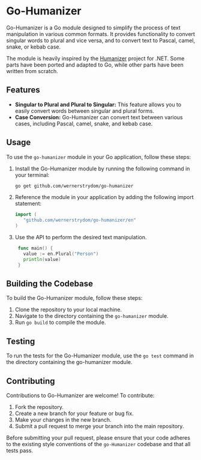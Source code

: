 # Go-Humanizer

Go-Humanizer is a Go module designed to simplify the process of text 
manipulation in various common formats. It provides functionality to convert 
singular words to plural and vice versa, and to convert text to Pascal, 
camel, snake, or kebab case.

The module is heavily inspired by the [Humanizer](https://github.com/Humanizr/Humanizer) project for .NET. Some parts
have been ported and adapted to Go, while other parts have been written from scratch.

## Features

- **Singular to Plural and Plural to Singular:** This feature allows you to 
  easily convert words between singular and plural forms.
- **Case Conversion:** Go-Humanizer can convert text between various cases, 
  including Pascal, camel, snake, and kebab case.

## Usage

To use the `go-humanizer` module in your Go application, follow these steps:

1. Install the Go-Humanizer module by running the following command in your terminal:
   
   ```bash
   go get github.com/wernerstrydom/go-humanizer
   ```
   
2. Reference the module in your application by adding the following import statement:
   
   ```go
   import (
      "github.com/wernerstrydom/go-humanizer/en"
   )
   ```
   
3. Use the API to perform the desired text manipulation.

   ```go
    func main() {
      value := en.Plural("Person")
      println(value)
    }
   ```

## Building the Codebase

To build the Go-Humanizer module, follow these steps:

1. Clone the repository to your local machine.
2. Navigate to the directory containing the `go-humanizer` module.
3. Run `go build` to compile the module.

## Testing

To run the tests for the Go-Humanizer module, use the `go test` command in 
the directory containing the go-humanizer module.

## Contributing

Contributions to Go-Humanizer are welcome! To contribute:

1. Fork the repository.
2. Create a new branch for your feature or bug fix.
3. Make your changes in the new branch.
4. Submit a pull request to merge your branch into the main repository.

Before submitting your pull request, please ensure that your code adheres 
to the existing style conventions of the `go-Humanizer` codebase and that 
all tests pass.
